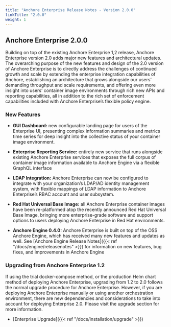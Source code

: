 ```yaml
---
title: "Anchore Enterprise Release Notes - Version 2.0.0"
linkTitle: "2.0.0"
weight: 1
---
```


## Anchore Enterprise 2.0.0

Building on top of the existing Anchore Enterprise 1,2 release, Anchore Enterprise version 2.0 adds major new features and architectural updates.  The overarching purpose of the new features and design of the 2.0 version of Anchore Enterprise is to directly address the challenges of continued growth and scale by extending the enterprise integration capabilities of Anchore, establishing an architecture that grows alongside our users’ demanding throughput and scale requirements, and offering even more insight into users’ container image environments through rich new APIs and reporting capabilities, all in addition to the rich set of enforcement capabilities included with Anchore Enterprise’s flexible policy engine.

### New Features

* **GUI Dashboard:** new configurable landing page for users of the Enterprise UI, presenting complex information summaries and metrics time series for deep insight into the collective status of your container image environment.

* **Enterprise Reporting Service:** entirely new service that runs alongside existing Anchore Enterprise services that exposes the full corpus of container image information available to Anchore Engine via a flexible GraphQL interface

* **LDAP Integration:** Anchore Enterprise can now be configured to integrate with your organization’s LDAP/AD identity management system, with flexible mappings of LDAP information to Anchore Enterprise’s RBAC account and user subsystem.

* **Red Hat Universal Base Image:** all Anchore Enterprise container images have been re-platformed atop the recently announced Red Hat Universal Base Image, bringing more enterprise-grade software and support options to users deploying Anchore Enterprise in Red Hat environments.

* **Anchore Engine 0.4.0:** Anchore Enterprise is built on top of the OSS Anchore Engine, which has received many new features and updates as well.  See [Anchore Engine Release Notes]({{< ref "/docs/engine/releasenotes" >}}) for information on new features, bug fixes, and improvements in Anchore Engine

### Upgrading from Anchore Enterprise 1.2

If using the trial docker-compose method, or the production Helm chart method of deploying Anchore Enterprise, upgrading from 1.2 to 2.0 follows the normal upgrade procedure for Anchore Enterprise.  However, if you are deploying Anchore Enterprise manually or using another orchestration environment, there are new dependencies and considerations to take into account for deploying Enterprise 2.0.  Please visit the upgrade section for more information.

* [Enterprise Upgrade]({{< ref "/docs/installation/upgrade" >}})

